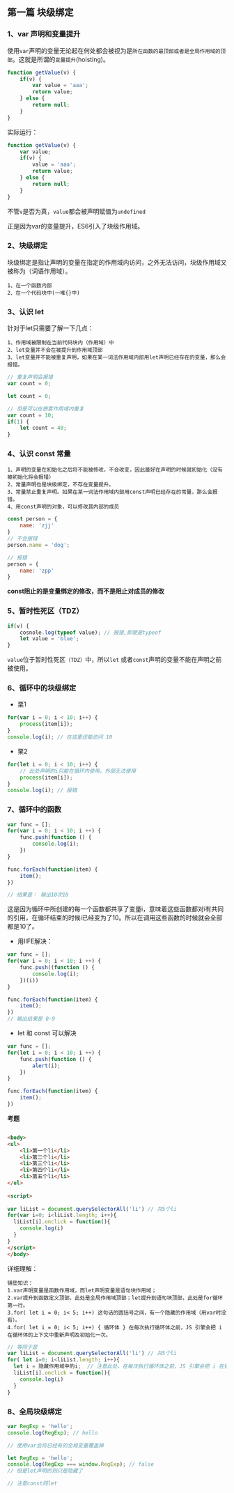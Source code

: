 ## 第一篇 块级绑定

### 1、var 声明和变量提升

使用`var`声明的变量无论起在何处都会被视为是`所在函数的最顶部或者是全局作用域的顶部`。这就是所谓的`变量提升`(hoisting)。

```js
function getValue(v) {
    if(v) {
        var value = 'aaa';
        return value;
    } else {
        return null;
    }
}
```

实际运行：

```js
function getValue(v) {
	var value;
    if(v) {
        value = 'aaa';
        return value;
    } else {
        return null;
    }
}
```

不管`v`是否为真，`value`都会被声明赋值为`undefined`

正是因为var的变量提升，ES6引入了块级作用域。

### 2、块级绑定

块级绑定是指让声明的变量在指定的作用域内访问，之外无法访问，块级作用域又被称为（词语作用域）。

```
1、在一个函数内部
2、在一个代码块中(一堆{}中)
```

### 3、认识 let

针对于let只需要了解一下几点：

```
1、作用域被限制在当前代码块内（作用域）中
2、let变量并不会在被提升到作用域顶部
3、let变量并不能被重复声明，如果在某一词法作用域内部用let声明已经存在的变量，那么会报错。
```

```js
// 重复声明会报错
var count = 0;

let count = 0;

// 但是可以在嵌套作用域内重复
var count = 10;
if(1) {
    let count = 40;
}
```

### 4、认识 const 常量

```
1、声明的变量在初始化之后将不能被修改，不会改变，因此最好在声明的时候就初始化（没有被初始化将会报错）
2、常量声明也是块级绑定，不存在变量提升。
3、常量禁止重复声明。如果在某一词法作用域内部用const声明已经存在的常量，那么会报错。
4、用const声明的对象，可以修改其内部的成员
```

```js
const person = {
    name: 'zjj'
}
// 不会报错
person.name = 'dog';

// 报错
person = {
    name: 'zpp'
}
```

**const阻止的是变量绑定的修改，而不是阻止对成员的修改**

### 5、暂时性死区（TDZ）

```js
if(v) {
    cosnole.log(typeof value); // 报错,即使是typeof
    let value = 'blue';
}
```

`value`位于暂时性死区`（TDZ）`中，所以`let` 或者`const`声明的变量不能在声明之前被使用。

### 6、循环中的块级绑定

* 栗1

```js
for(var i = 0; i < 10; i++) {
    process(item[i]);
}
console.log(i); // 在这里还能访问 10
```

* 栗2

```js
for(let i = 0; i < 10; i++) {
    // 此处声明的i只能在循环内使用，外部无法使用
    process(item[i]);
}
console.log(i); // 报错
```

### 7、循环中的函数

```js
var func = [];
for(var i = 0; i < 10; i ++) {
    func.push(function () {
        console.log(i);
    })
}

func.forEach(function(item) {
    item();
})

// 结果是： 输出10次10
```

这是因为循环中所创建的每一个函数都共享了变量i，意味着这些函数都对i有共同的引用，在循环结束的时候i已经变为了10。所以在调用这些函数的时候就会全部都是10了。

* 用IIFE解决：

```js
var func = [];
for(var i = 0; i < 10; i ++) {
    func.push((function () {
        console.log(i);
    })(i))
}

func.forEach(function(item) {
    item();
})
// 输出结果是 0-9
```

* let 和 const 可以解决

```js
var func = [];
for(let i = 0; i < 10; i ++) {
    func.push(function () {
        alert(i);
    })
}

func.forEach(function(item) {
    item();
})
```

**考题**

```html

<body>
<ul>
	<li>第一个li</li>
	<li>第二个li</li>
	<li>第三个li</li>
	<li>第四个li</li>
	<li>第五个li</li>
</ul>
 
<script>
 
var liList = document.querySelectorAll('li') // 共5个li
for(var i=0; i<liList.length; i++){
  liList[i].onclick = function(){
    console.log(i)
  }
}	
</script>
</body>
```

详细理解：

```
铺垫知识：
1.var声明变量是函数作用域，而let声明变量是语句块作用域；
2.var提升到函数定义顶部，此处是全局作用域顶部；let提升到语句块顶部，此处是for循环第一行。
3.for( let i = 0; i< 5; i++) 这句话的圆括号之间，有一个隐藏的作用域（用var时没有）。
4.for( let i = 0; i< 5; i++) { 循环体 } 在每次执行循环体之前，JS 引擎会把 i 在循环体的上下文中重新声明及初始化一次。
```

```js
// 等同于是
var liList = document.querySelectorAll('li') // 共5个li
for( let i=0; i<liList.length; i++){
  let i = 隐藏作用域中的i;  // 注意此处，在每次执行循环体之前，JS 引擎会把 i 在循环体的上下文中重新声明及初始化一次。
  liList[i].onclick = function(){
    console.log(i)
  }
}

```

### 8、全局块级绑定

```js
var RegExp = 'hello';
console.log(RegExp); // hello

// 使用var会将已经有的全局变量覆盖掉

let RegExp = 'hello';
console.log(RegExp === window.RegExp); // false
// 但是let声明的则只是隐藏了

// 注意const同let 
```














